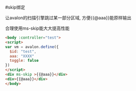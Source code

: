 #skip绑定

让avalon的扫描引擎跳过某一部分区域, 方便{{@aaa}}能原样输出

合理使用ms-skip能大大提高性能


```html
<body :controller="test">
<script>
var vm = avalon.define({
  $id: "test",
  aaa: "XXXX"
  toggle: false
})
</script>
<div ms-skip >{{@aaa}}</div>
<div>{{@aaa}}</div>
</body>
```